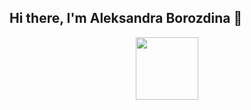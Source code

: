 ## Hi there, I'm Aleksandra Borozdina 👋
<div align="center">
  <img src="https://media.giphy.com/media/cQ23bDqzbWbh240xQq/giphy.gif?cid=ecf05e47seokvt535dqhappklr6a8b2m5xlgengunl2k0xbw&ep=v1_gifs_search&rid=giphy.gif&ct=g" width="100"/>
</div>
<!--
**AlBorozdina27/AlBorozdina27** is a ✨ _special_ ✨ repository because its `README.md` (this file) appears on your GitHub profile.

Here are some ideas to get you started:

- 🔭 I’m currently working on ...
- 🌱 I’m currently learning ...
- 👯 I’m looking to collaborate on ...
- 🤔 I’m looking for help with ...
- 💬 Ask me about ...
- 📫 How to reach me: ...
- 😄 Pronouns: ...
- ⚡ Fun fact: ...
-->
